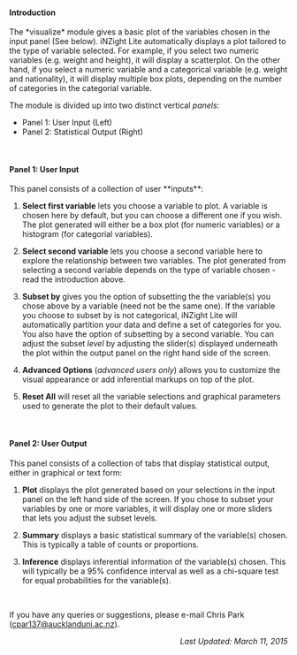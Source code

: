 <h4> Introduction </h4>
The *visualize* module gives a basic plot of the variables chosen in the input panel (See below). iNZight Lite automatically displays a plot tailored to the type of variable selected. For example, if you select two numeric variables (e.g. weight and height), it will display a scatterplot. On the other hand, if you select a numeric variable and a categorical variable (e.g. weight and nationality), it will display multiple box plots, depending on the number of categories in the categorial variable.

The module is divided up into two distinct vertical *panels*:

- Panel 1: User Input (Left)
- Panel 2: Statistical Output (Right)

<br>

<h4> Panel 1: User Input </h4>
This panel consists of a collection of user **inputs**:

1. **Select first variable** lets you choose a variable to plot. A variable is chosen here by default, but you can choose a different one if you wish. The plot generated will either be a box plot (for numeric variables) or a histogram (for categorial variables). 

2. **Select second variable** lets you choose a second variable here to explore the relationship between two variables. The plot generated from selecting a second variable depends on the type of variable chosen - read the introduction above.

3. **Subset by** gives you the option of subsetting the the variable(s) you chose above by a variable (need not be the same one). If the variable you choose to subset by is not categorical, iNZight Lite will automatically partition your data and define a set of categories for you. You also have the option of subsetting by a second variable. You can adjust the subset *level* by adjusting the slider(s) displayed underneath the plot within the output panel on the right hand side of the screen.

4. **Advanced Options** (*advanced users only*) allows you to customize the visual appearance or add inferential markups on top of the plot. 
5. **Reset All** will reset all the variable selections and graphical parameters used to generate the plot to their default values.

<br>

<h4> Panel 2: User Output </h4>
This panel consists of a collection of tabs that display statistical output, either in graphical or text form:

1. **Plot** displays the plot generated based on your selections in the input panel on the left hand side of the screen. If you chose to subset your variables by one or more variables, it will display one or more sliders that lets you adjust the subset levels.

2. **Summary** displays a basic statistical summary of the variable(s) chosen. This is typically a table of counts or proportions.

3. **Inference** displays inferential information of the variable(s) chosen. This will typically be a 95% confidence interval as well as a chi-square test for equal probabilities for the variable(s).

<br>

If you have any queries or suggestions, please e-mail Chris Park (<cpar137@aucklanduni.ac.nz>).

<em><p align = "right"> Last Updated: March 11, 2015 </p></em>
